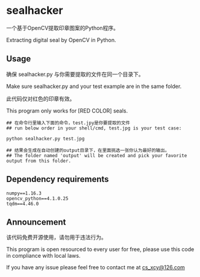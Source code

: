 # sealhacker
一个基于OpenCV提取印章图案的Python程序。

Extracting digital seal by OpenCV in Python.

## Usage
确保 sealhacker.py 与你需要提取的文件在同一个目录下。

Make sure sealhacker.py and your test example are in the same folder.

此代码仅对红色的印章有效。

This program only works for [RED COLOR] seals.
    
    ## 在命令行里输入下面的命令，test.jpy是你要提取的文件
    ## run below order in your shell/cmd, test.jpg is your test case:
    
    python sealhacker.py test.jpg
    
    ## 结果会生成在自动创建的output目录下，在里面挑选一张你认为最好的输出。
    ## The folder named 'output' will be created and pick your favorite output from this folder.

## Dependency requirements

    numpy==1.16.3
    opencv_python==4.1.0.25
    tqdm==4.46.0
    
## Announcement

该代码免费开源使用，请勿用于违法行为。

This program is open resourced to every user for free, please use this code in compliance with local laws.

If you have any issue please feel free to contact me at cs_xcy@126.com
